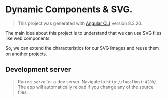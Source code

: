 # Dynamic Components & SVG.

> This project was generated with [Angular CLI](https://github.com/angular/angular-cli) version 8.3.20.

The main idea about this project is to understand that we can use SVG files like web components.

So, we can extend the characteristics for our SVG images and reuse them on another projects.

## Development server

> Run `ng serve` for a dev server. Navigate to `http://localhost:4200/`. The app will automatically reload if you change any of the source files.
